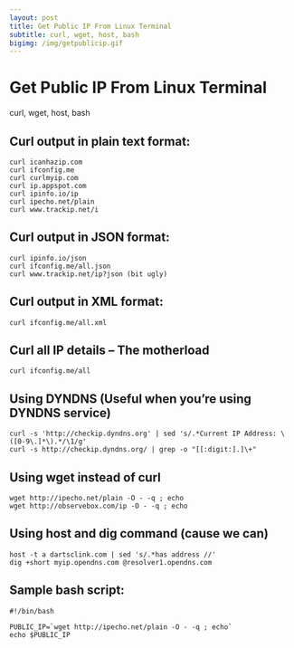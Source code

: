 ```yaml
---
layout: post
title: Get Public IP From Linux Terminal
subtitle: curl, wget, host, bash
bigimg: /img/getpublicip.gif
---
```


# Get Public IP From Linux Terminal
curl, wget, host, bash


## Curl output in plain text format:

```
curl icanhazip.com
curl ifconfig.me
curl curlmyip.com
curl ip.appspot.com
curl ipinfo.io/ip
curl ipecho.net/plain
curl www.trackip.net/i
   ```

## Curl output in JSON format:

```
curl ipinfo.io/json
curl ifconfig.me/all.json
curl www.trackip.net/ip?json (bit ugly)
   ```

## Curl output in XML format:

```
curl ifconfig.me/all.xml
   ```

## Curl all IP details – The motherload

```
curl ifconfig.me/all
   ```
   
## Using DYNDNS (Useful when you’re using DYNDNS service)

```
curl -s 'http://checkip.dyndns.org' | sed 's/.*Current IP Address: \([0-9\.]*\).*/\1/g' 
curl -s http://checkip.dyndns.org/ | grep -o "[[:digit:].]\+"
   ```
   
## Using wget instead of curl

```
wget http://ipecho.net/plain -O - -q ; echo
wget http://observebox.com/ip -O - -q ; echo
```

## Using host and dig command (cause we can)
```
host -t a dartsclink.com | sed 's/.*has address //'
dig +short myip.opendns.com @resolver1.opendns.com
```

## Sample bash script:
```
#!/bin/bash

PUBLIC_IP=`wget http://ipecho.net/plain -O - -q ; echo`
echo $PUBLIC_IP
```